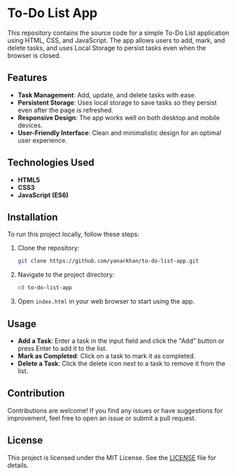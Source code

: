 # To-Do List App

This repository contains the source code for a simple To-Do List application using HTML, CSS, and JavaScript. The app allows users to add, mark, and delete tasks, and uses Local Storage to persist tasks even when the browser is closed.


## Features

- **Task Management**: Add, update, and delete tasks with ease.
- **Persistent Storage**: Uses local storage to save tasks so they persist even after the page is refreshed.
- **Responsive Design**: The app works well on both desktop and mobile devices.
- **User-Friendly Interface**: Clean and minimalistic design for an optimal user experience.

## Technologies Used

- **HTML5**
- **CSS3**
- **JavaScript (ES6)**

## Installation

To run this project locally, follow these steps:

1. Clone the repository:
   ```bash
   git clone https://github.com/yanarkhan/to-do-list-app.git
   ```
2. Navigate to the project directory:
   ```bash
   cd to-do-list-app
   ```
3. Open `index.html` in your web browser to start using the app.

## Usage

- **Add a Task**: Enter a task in the input field and click the "Add" button or press Enter to add it to the list.
- **Mark as Completed**: Click on a task to mark it as completed.
- **Delete a Task**: Click the delete icon next to a task to remove it from the list.

## Contribution

Contributions are welcome! If you find any issues or have suggestions for improvement, feel free to open an issue or submit a pull request.

## License

This project is licensed under the MIT License. See the [LICENSE](LICENSE) file for details.
